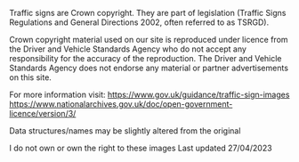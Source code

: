 Traffic signs are Crown copyright. They are part of legislation (Traffic Signs Regulations and General Directions 2002, often referred to as TSRGD).

Crown copyright material used on our site is reproduced under licence from the Driver and Vehicle Standards Agency who do not accept any responsibility for the accuracy of the reproduction. The Driver and Vehicle Standards Agency does not endorse any material or partner advertisements on this site.

For more information visit:
https://www.gov.uk/guidance/traffic-sign-images
https://www.nationalarchives.gov.uk/doc/open-government-licence/version/3/

Data structures/names may be slightly altered from the original

I do not own or own the right to these images
Last updated 27/04/2023
